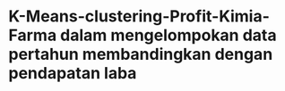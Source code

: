 # K-Means-clustering-Profit-Kimia-Farma dalam mengelompokan data pertahun membandingkan dengan pendapatan laba 
